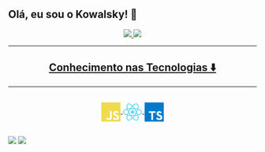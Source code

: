 ##  Olá, eu sou o Kowalsky! 👋
  
<div align="center">
  <a href="https://github.com/kowalskyjunior">
  <img height="150em" src="https://github-readme-stats.vercel.app/api?username=kowalskyjunior&show_icons=true&theme=dark&include_all_commits=true&count_private=true"/>
  <img height="150em" src="https://github-readme-stats.vercel.app/api/top-langs/?username=kowalskyjunior&layout=compact&langs_count=7&theme=dark"/>
</div>
  
<hr>  

  <h2 align="center" margin="0 auto">Conhecimento nas Tecnologias ⬇️</h2>

<hr>  
<div align="center"><br>
  <img align="center" alt="Js" height="40" width="40" src="https://raw.githubusercontent.com/devicons/devicon/master/icons/javascript/javascript-plain.svg">
  <img align="center" alt="Js" height="40" width="40" src="https://raw.githubusercontent.com/devicons/devicon/master/icons/react/react-original.svg">
  <img align="center" alt="Js" height="40" width="40" src="https://raw.githubusercontent.com/devicons/devicon/master/icons/typescript/typescript-original.svg">
</div>

##

<div text-align="center"> 
  <a href="https://instagram.com/kowalskyjr" target="_blank"><img src="https://img.shields.io/badge/-Instagram-%23E4405F?style=for-the-badge&logo=instagram&logoColor=white" target="_blank"></a>
  <a href="https://www.linkedin.com/in/kowalskyjr" target="_blank"><img src="https://img.shields.io/badge/-LinkedIn-%230077B5?style=for-the-badge&logo=linkedin&logoColor=white" target="_blank"></a> 
</div>
